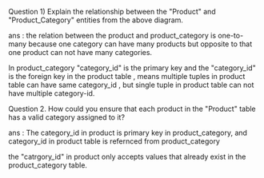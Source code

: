 Question 1) Explain the relationship between the "Product" and "Product_Category" entities from the above diagram.

ans : the relation between the product and product_category is one-to-many because one category can have many products but opposite to that one product can not have many categories.

In product_category "category_id" is the primary key and the "category_id" is the foreign key in the product table , means multiple tuples in product table can have same category_id , but single tuple in product table can not have multiple category-id.


Question 2. How could you ensure that each product in the "Product" table has a valid category assigned to it?

ans : The category_id in product is primary key in product_category, and category_id in product table is refernced from product_category

the "catrgory_id" in product only accepts values that already exist in the product_category table.